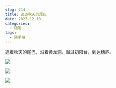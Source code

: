 ```yaml
---
slug: 214
title: 追逐秋天的尾巴
date: 2023-12-10
categories: 
  - 随笔
tags:
  - 随手拍
---
```


追着秋天的尾巴，沿着黄龙洞，越过初阳台，到达穗庐。

![](https://imgurl.zishu.me/2023/1702213346400.webp)

![](https://imgurl.zishu.me/2023/1702213348891.webp)

![](https://imgurl.zishu.me/2023/1702213572025.webp)